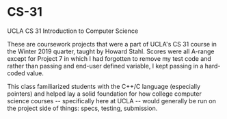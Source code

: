 # CS-31
UCLA CS 31 Introduction to Computer Science

These are coursework projects that were a part of UCLA's CS 31 course in the Winter 2019 quarter, taught by Howard Stahl. Scores were all A-range except for Project 7 in which I had forgotten to remove my test code and rather than passing and end-user defined variable, I kept passing in a hard-coded value.

This class familiarized students with the C++/C language (especially pointers) and helped lay a solid foundation for how college computer science courses -- specifically here at UCLA --  would generally be run on the project side of things: specs, testing, submission.
